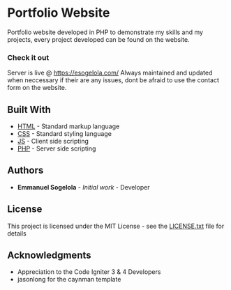 # Portfolio Website

Portfolio website developed in PHP to demonstrate my skills and my projects, every project developed can be found on the website.

### Check it out
Server is live @ https://esogelola.com/
Always maintained and updated when neccessary if their are any issues, dont be afraid to use the contact form on the website.

## Built With

* [HTML]() - Standard markup language 
* [CSS]() - Standard styling language
* [JS](https://www.javascript.com/) - Client side scripting
* [PHP](https://www.php.net/) - Server side scripting

## Authors

* **Emmanuel Sogelola** - *Initial work* - Developer


## License

This project is licensed under the MIT License - see the [LICENSE.txt](LICENSE.txt) file for details

## Acknowledgments

* Appreciation to the Code Igniter 3 & 4 Developers
* jasonlong for the caynman template
